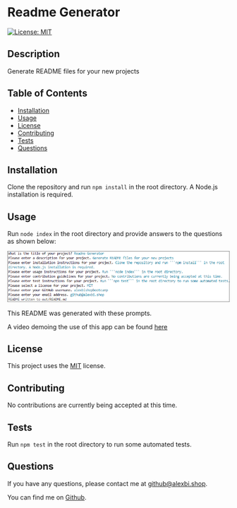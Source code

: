# Readme Generator

[![License: MIT](https://img.shields.io/badge/License-MIT-yellow.svg)](https://opensource.org/licenses/MIT)

## Description

Generate README files for your new projects

## Table of Contents

* [Installation](#installation)
* [Usage](#usage)
* [License](#license)
* [Contributing](#contributing)
* [Tests](#tests)
* [Questions](#questions)

## Installation

Clone the repository and run ```npm install``` in the root directory. A Node.js installation is required.

## Usage

Run ```node index``` in the root directory and provide answers to the questions as shown below:

![Preview image](preview.png)

This README was generated with these prompts.

A video demoing the use of this app can be found [here](https://drive.google.com/file/d/19j8nTk07nr8D32jvlW_KZr7zqJblKgeX/view?usp=sharing)

## License

This project uses the [MIT](https://opensource.org/licenses/MIT) license.

## Contributing

No contributions are currently being accepted at this time.

## Tests

Run ```npm test``` in the root directory to run some automated tests.

## Questions

If you have any questions, please contact me at [github@alexbi.shop](mailto:github@alexbi.shop).

You can find me on [Github](https://github.com/alexbishopbootcamp).

